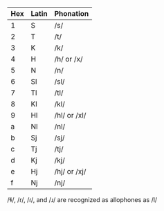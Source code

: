 Hex | Latin | Phonation
--- | ----- | --------------------------------------
1   | S     | /s/
2   | T     | /t/
3   | K     | /k/
4   | H     | /h/ or /x/
5   | N     | /n/
6   | Sl    | /sl/
7   | Tl    | /tl/
8   | Kl    | /kl/
9   | Hl    | /hl/ or /xl/
a   | Nl    | /nl/
b   | Sj    | /sj/
c   | Tj    | /tj/
d   | Kj    | /kj/
e   | Hj    | /hj/ or /xj/
f   | Nj    | /nj/

/ɬ/, /r/, /ɾ/, and /ɹ/ are recognized as allophones as /l/
